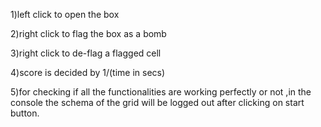 1)left click to open the box

2)right click to flag the box as a bomb

3)right click to de-flag a flagged cell

4)score is decided by 1/(time in secs)

5)for checking if all the functionalities are working perfectly or not ,in the console the schema of the grid will be logged out after clicking on start button.
